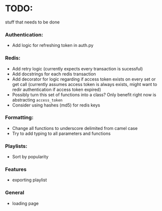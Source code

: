 

# TODO:
stuff that needs to be done


### Authentication:
- Add logic for refreshing token in auth.py

### Redis:
- Add retry logic (currently expects every transaction is sucessful)
- Add docstrings for each redis transaction
- Add decorator for logic regarding if access token exists on every set or get call 
(currently assumes access token is always exists, might want to redir authentication if access token
expired)
- Possibly turn this set of functions into a class? Only benefit right now is abstracting `access_token`
- Consider using hashes (md5) for redis keys

### Formatting:
- Change all functions to underscore delimited from camel case
- Try to add typing to all parameters and functions

### Playlists:
- Sort by popularity

### Features
- exporting playlist

### General
- loading page